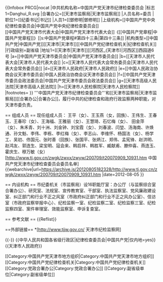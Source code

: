 {{Infobox PRCG|nocat
|中共机构名称=中国共产党天津市纪律检查委员会
|标志1=Danghui_R.svg
|合署办公=[[天津市监察局|天津市监察局]]
|人员名称=委员
|职位1=[[纪委书记|书记]]
|人员1=[[鄧修明|鄧修明]]
|上级机构=[[中国共产党中央纪律检查委员会|中国共产党中央纪律检查委员会]]<br>[[中国共产党天津市代表大会|中国共产党天津市代表大会]]<ref>《[[中国共产党章程|中国共产党章程]]》[[s:中国共产党章程#第四十三条|第四十三条]]</ref>
|机构类型=[[中国共产党|中国共产党]][[天津市|天津市]][[中国共产党纪律检查机关|纪律检查机关]]
|行政级别=副省级
|地址1=[[天津市|天津市]][[河西区_(天津市)|河西区]]西园道6号
|a=[[中国共产党天津市委员会|中国共产党天津市委员会]]
|b=[[天津市人民代表大会|天津市人民代表大会]]
|c=[[天津市人民代表大会常务委员会|天津市人民代表大会常务委员会]]
|d=[[天津市人民政府|天津市人民政府]]
|e=[[中国人民政治协商会议天津市委员会|中国人民政治协商会议天津市委员会]]
|f=[[中国共产党天津市委员会政法委员会|中国共产党天津市委员会政法委员会]]
|g=[[天津市高级人民法院|天津市高级人民法院]]
|h=[[天津市人民检察院|天津市人民检察院]]
|footnotes=<references />
}}
'''中国共产党天津市纪律检查委员会'''和[[天津市监察局|天津市监察局]][[合署办公|合署办公]]，履行中共的纪律检查和政府行政监察两种职能，对天津市委负责。

== 组成人员 ==
现任组成人员：
王平（女）、王玉燕（女，回族）、王伟生、王春玉、王春珍（女）、王海福、王雅丽（女）、王慧琦、石忆梅（女）、 田金萍（女）、朱禾青、刘十洲、刘金钟、刘宝霞（女）、刘春波、闫堃、汤海南、许焕通、孙文魁、李伟、李栋、李红梅（女）、李志山、李维怀、杨国法（女）、杨学工、吴初、佟国元、张时善（回族）、张国平、张炳江、郑伟、孟宪锋、赵洪明、赵鸿友、郭连生、梁宝明、寇会来、韩启祥、韩胜军、臧献甫、滕仲喜、燕连玉、霍庆生、穆万敏（女）<ref>[http://www.tj.gov.cn/zwgk/zwxx/zwyw/200709/t20070909_10931.htm 中国共产党天津市纪律检查委员会委员名单] {{webarchive|url=https://archive.is/20120805182328/http://www.tj.gov.cn/zwgk/zwxx/zwyw/200709/t20070909_10931.htm |date=2012-08-05 }}</ref>

== 内设机构 ==
市纪委机关（市监察局）设16职能厅室：办公厅（与监察综合室合署办公）、研究室、法规室、宣传教育室、干部室、执法监察室、党风廉政建设室、纠正部门和行业不正之风室（市政府纠正部门和行业不正之风办公室）、信访室（市政府监察举报中心）、纪检监察一室、纪检监察二室、纪检监察三室、纪检监察四室、案件审理室、效能监察室、申诉复查室。

== 参考文献 ==
{{Reflist}}

==外部链接==
*[http://www.tjjw.gov.cn/ 天津市纪检监察网]

{{-}}
{{中华人民共和国各省级行政区|纪律检查委员会|中国共产党|仅内地=yes}}
{{天津市人民政府}}

[[Category:中国共产党天津市地方组织|Category:中国共产党天津市地方组织]]
[[Category:中国共产党纪律检查机关|Category:中国共产党纪律检查机关]]
[[Category:党政合署办公|Category:党政合署办公]]
[[Category:副省级单位|Category:副省级单位]]